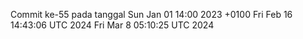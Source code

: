 Commit ke-55 pada tanggal Sun Jan 01 14:00 2023 +0100
Fri Feb 16 14:43:06 UTC 2024
Fri Mar  8 05:10:25 UTC 2024
